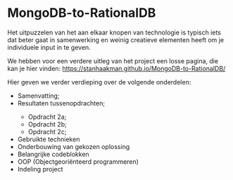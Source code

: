 # MongoDB-to-RationalDB
Het uitpuzzelen van het aan elkaar knopen van technologie is typisch iets dat beter gaat in samenwerking en weinig creatieve elementen heeft om je individuele input in te geven.

We hebben voor een verdere uitleg van het project een losse pagina, die kan je hier vinden:
https://stanhaakman.github.io/MongoDB-to-RationalDB/

Hier geven we verder verdieping over de volgende onderdelen:
<ul>
  <li>Samenvatting;</li>
  <li>Resultaten tussenopdrachten;</li>
    <ul>
      <li>Opdracht 2a;</li>
      <li>Opdracht 2b;</li>
      <li>Opdracht 2c;</li>
    </ul>
  <li>Gebruikte technieken</li>
  <li>Onderbouwing van gekozen oplossing</li>
  <li>Belangrijke codeblokken</li>
  <li>OOP (Objectgeoriënteerd programmeren)</li>
  <li>Indeling project</li>
</ul>
